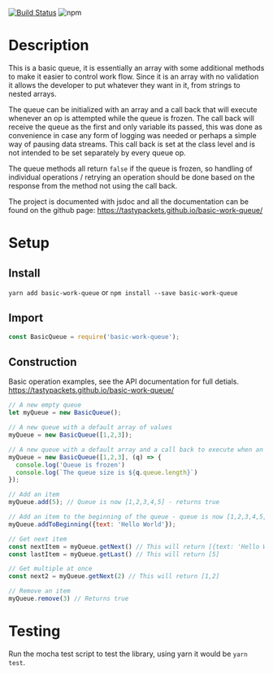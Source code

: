 [![Build Status](https://travis-ci.org/tastypackets/basic-work-queue.svg?branch=master)](https://travis-ci.org/tastypackets/basic-work-queue)
![npm](https://img.shields.io/npm/v/basic-work-queue.svg) <br/>

# Description
This is a basic queue, it is essentially an array with some additional methods to make it easier to control work flow. Since it is an array with no validation it allows the developer to put whatever they want in it, from strings to nested arrays.

The queue can be initialized with an array and a call back that will execute whenever an op is attempted while the queue is frozen. The call back will receive the queue as the first and only variable its passed, this was done as convenience in case any form of logging was needed or perhaps a simple way of pausing data streams. This call back is set at the class level and is not intended to be set separately by every queue op. 

The queue methods all return `false` if the queue is frozen, so handling of individual operations / retrying an operation should be done based on the response from the method not using the call back.

The project is documented with jsdoc and all the documentation can be found on the github page: https://tastypackets.github.io/basic-work-queue/

# Setup

## Install
`yarn add basic-work-queue` or `npm install --save basic-work-queue`

## Import
```javascript
const BasicQueue = require('basic-work-queue');
```

## Construction
Basic operation examples, see the API documentation for full detials. https://tastypackets.github.io/basic-work-queue/
```javascript
// A new empty queue
let myQueue = new BasicQueue();

// A new queue with a default array of values
myQueue = new BasicQueue([1,2,3]);

// A new queue with a default array and a call back to execute when an op is attempted while frozen
myQueue = new BasicQueue([1,2,3], (q) => {
  console.log('Queue is frozen')
  console.log(`The queue size is ${q.queue.length}`)
});

// Add an item
myQueue.add(5); // Queue is now [1,2,3,4,5] - returns true

// Add an item to the beginning of the queue - queue is now [1,2,3,4,5, {text: 'Hello World'}] - returns true
myQueue.addToBeginning({text: 'Hello World'});

// Get next item
const nextItem = myQueue.getNext() // This will return [{text: 'Hello World'}]
const lastItem = myQueue.getLast() // This will return [5]

// Get multiple at once
const next2 = myQueue.getNext(2) // This will return [1,2]

// Remove an item
myQueue.remove(3) // Returns true
```

# Testing
Run the mocha test script to test the library, using yarn it would be `yarn test`.
